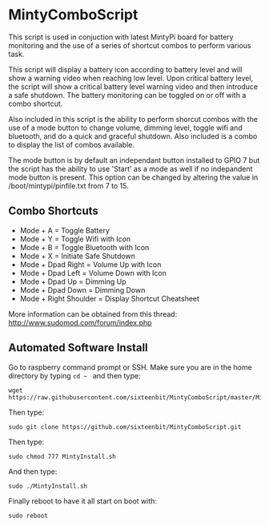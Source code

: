 # MintyComboScript
This script is used in conjuction with latest MintyPi board for battery monitoring and the use of a series of shortcut combos to perform various task.

This script will display a battery icon according to battery level and will show a warning video when reaching low level.  Upon critical battery level, the script will show a critical battery level warning video and then introduce a safe shutdown.  The battery monitoring can be toggled on or off with a combo shortcut.

Also included in this script is the ability to perform shorcut combos with the use of a mode button to change volume, dimming level, toggle wifi and bluetooth, and do a quick and graceful shutdown.  Also included is a combo to display the list of combos available.

The mode button is by default an independant button installed to GPIO 7 but the script has the ability to use 'Start' as a mode as well if no indepandent mode button is present.  This option can be changed by altering the value in /boot/mintypi/pinfile.txt from 7 to 15.

## Combo Shortcuts
* Mode + A   = Toggle Battery
* Mode + Y   = Toggle Wifi with Icon
* Mode + B   = Toggle Bluetooth with Icon
* Mode + X   = Initiate Safe Shutdown
* Mode + Dpad Right   = Volume Up with Icon
* Mode + Dpad Left   = Volume Down with Icon
* Mode + Dpad Up   = Dimming Up
* Mode + Dpad Down   = Dimming Down
* Mode + Right Shoulder =  Display Shortcut Cheatsheet

More information can be obtained from this thread:
http://www.sudomod.com/forum/index.php


## Automated Software Install

Go to raspberry command prompt or SSH.
Make sure you are in the home directory by typing ```cd ~ ``` and then type:
```
wget https://raw.githubusercontent.com/sixteenbit/MintyComboScript/master/MintyInstall.sh
```
Then type:
```
sudo git clone https://github.com/sixteenbit/MintyComboScript.git
```
Then type:
```
sudo chmod 777 MintyInstall.sh
```
And then type:
```
sudo ./MintyInstall.sh
```
Finally reboot to have it all start on boot with:
```
sudo reboot
```
